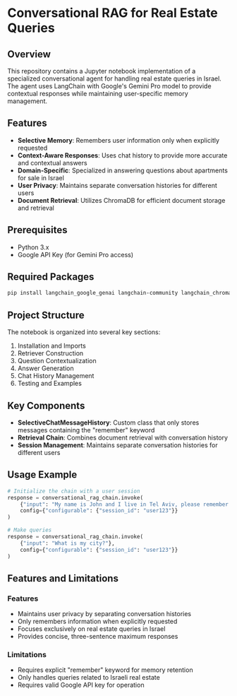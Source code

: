 # Conversational RAG for Real Estate Queries

## Overview
This repository contains a Jupyter notebook implementation of a specialized conversational agent for handling real estate queries in Israel. The agent uses LangChain with Google's Gemini Pro model to provide contextual responses while maintaining user-specific memory management.

## Features
- **Selective Memory**: Remembers user information only when explicitly requested
- **Context-Aware Responses**: Uses chat history to provide more accurate and contextual answers
- **Domain-Specific**: Specialized in answering questions about apartments for sale in Israel
- **User Privacy**: Maintains separate conversation histories for different users
- **Document Retrieval**: Utilizes ChromaDB for efficient document storage and retrieval

## Prerequisites
- Python 3.x
- Google API Key (for Gemini Pro access)

## Required Packages
```bash
pip install langchain_google_genai langchain-community langchain_chroma pypdf
```

## Project Structure
The notebook is organized into several key sections:
1. Installation and Imports
2. Retriever Construction
3. Question Contextualization
4. Answer Generation
5. Chat History Management
6. Testing and Examples

## Key Components
- **SelectiveChatMessageHistory**: Custom class that only stores messages containing the "remember" keyword
- **Retrieval Chain**: Combines document retrieval with conversation history
- **Session Management**: Maintains separate conversation histories for different users

## Usage Example
```python
# Initialize the chain with a user session
response = conversational_rag_chain.invoke(
    {"input": "My name is John and I live in Tel Aviv, please remember that."},
    config={"configurable": {"session_id": "user123"}}
)

# Make queries
response = conversational_rag_chain.invoke(
    {"input": "What is my city?"},
    config={"configurable": {"session_id": "user123"}}
)
```

## Features and Limitations
### Features
- Maintains user privacy by separating conversation histories
- Only remembers information when explicitly requested
- Focuses exclusively on real estate queries in Israel
- Provides concise, three-sentence maximum responses

### Limitations
- Requires explicit "remember" keyword for memory retention
- Only handles queries related to Israeli real estate
- Requires valid Google API key for operation

